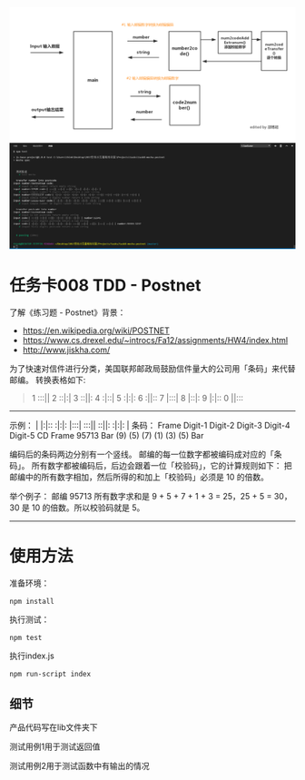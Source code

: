 ![](https://github.com/Dexter0ion/Thoughtwork-2017Summer/blob/master/tasks/task8-mocha-postnet/task8photo-tdd-postnet.png?raw=true)
![](https://github.com/Dexter0ion/Thoughtwork-2017Summer/blob/master/tasks/task8-mocha-postnet/testresult.PNG?raw=true)
# 任务卡008 TDD - Postnet

了解《练习题 - Postnet》背景：
-   https://en.wikipedia.org/wiki/POSTNET
-   https://www.cs.drexel.edu/~introcs/Fa12/assignments/HW4/index.html
-   http://www.jiskha.com/


为了快速对信件进行分类，美国联邦邮政局鼓励信件量大的公司用「条码」来代替邮编。
转换表格如下:

>1	:::||
2	::|:|
3	::||:
4	:|::|
5	:|:|:
6	:||::
7	|:::|
8	|::|:
9	|:|::
0	||:::

---


示例：	|	|:|::	:|:|:	|:::|	:::||	::||:	:|:|:	|
条码：	Frame	Digit-1	Digit-2	Digit-3	Digit-4	Digit-5	CD	Frame
95713	Bar	(9)	(5)	(7)	(1)	(3)	(5)	Bar


编码后的条码两边分别有一个竖线。
邮编的每一位数字都被编码成对应的「条码」。
所有数字都被编码后，后边会跟着一位「校验码」，它的计算规则如下：
把邮编中的所有数字相加，然后所得的和加上「校验码」必须是 10 的倍数。

举个例子：
邮编 95713 所有数字求和是 9 + 5 + 7 + 1 + 3 = 25，25 + 5 = 30，30 是 10 的倍数。所以校验码就是 5。

---


# 使用方法

准备环境：

    npm install

执行测试：

    npm test
    
执行index.js
    
    npm run-script index
    
    
## 细节
    
产品代码写在lib文件夹下
    
测试用例1用于测试返回值
    
测试用例2用于测试函数中有输出的情况
    
